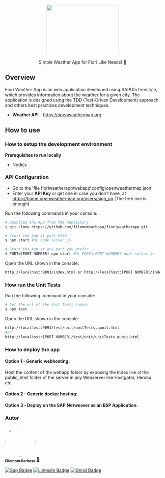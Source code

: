 <p align="center">
  <a href="#">
    <img src="https://iili.io/oRYR6J.png" width="234" height="163" alt="" />
  </a>
</p>

<p align="center">Simple Weather App for Fiori Like Needs! 🚀</p>


## Overview
Fiori Weather App is an web application developed using SAPUI5 freestyle, which provides information about the weather for a given city. The application is designed using the TDD (Test-Driven Development) approach and others best practices development techniques. 

- **Weather API** - https://openweathermap.org

## How to use
### How to setup the development environment
**Prerequisites to run locally**
- Nodejs

### API Configuration
- Go to the 'file fioriweatherapp\webapp\config\openweathermap.json' 
- Enter your **API Key** or get one in case you don't have, at https://home.openweathermap.org/users/sign_up (The free one is enough)

Run the following commands in your console:
```bash
# Download the App from the Repository
$ git clone https://github.com/filemombarbosa/fioriweatherapp.git

# Start the App at port 9190
$ npm start #Or node server.js

# Start the App at any port you prefer
$ PORT=[PORT NUMBER] npm start #Or PORT=[PORT NUMBER] node server.js
```

Open the URL shown in the console:
```bash
http://localhost:9091/index.html or http://localhost:[PORT NUMBER]/index.html
```

### How run the Unit Tests 
Run the following command in your console:
```bash
# Get the url of the Unit Tests runner
$ npm test
```
Open the URL shown in the console:
```bash
http://localhost:9091/test/unit/unitTests.qunit.html 
#or 
http://localhost:[PORT NUMBER]/test/unit/unitTests.qunit.html
```

### How to deploy the app

#### Option 1 - Generic webhosting:
Host the content of the webapp folder by exposing the index like at the public_html folder of the server in any Webserver like Hostgator, Heroku etc.

#### Option 2 - Generic docker hosting:

#### Option 3 - Deploy on the SAP Netweaver as an BSP Application:


### Autor

<a href="https://www.linkedin.com/in/filemom-barbosa-14095372/">
 <img style="border-radius: 50%;" src="https://avatars.services.sap.com/images/filemombarbosa.png" width="100px;" alt=""/>
 <br />
 <sub><b>Filemom Barbosa</b></sub></a> <a href="https://github.com/filemombarbosa title="Github">🚀</a>


[![Sap Badge](https://img.shields.io/badge/-@filemombarbosa-1ca0f1?style=flat-square&labelColor=1ca0f1&logo=sap&logoColor=white&link=https://twitter.com/filemombarbosa)](https://people.sap.com/filemombarbosa) 
[![Linkedin Badge](https://img.shields.io/badge/-Filemom-blue?style=flat-square&logo=Linkedin&logoColor=white&link=https://www.linkedin.com/in/filemombarbosa/)](https://www.linkedin.com/in/filemom-barbosa-14095372/) 
[![Gmail Badge](https://img.shields.io/badge/-filemombarbosa@gmail.com-c14438?style=flat-square&logo=Gmail&logoColor=white&link=mailto:filemombarbosa@gmail.com)](mailto:filemombarbosa@gmail.com)